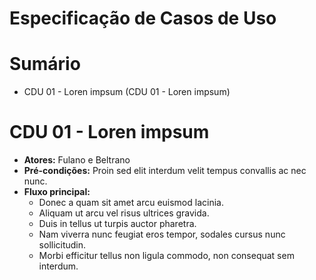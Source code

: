 # Especificação de Casos de Uso

# Sumário

- CDU 01 - Loren impsum (CDU 01 - Loren impsum)

# CDU 01 - Loren impsum
 - **Atores:** Fulano e Beltrano
 - **Pré-condições:** Proin sed elit interdum velit tempus convallis ac nec nunc.
 - **Fluxo principal:**
   * Donec a quam sit amet arcu euismod lacinia.
   * Aliquam ut arcu vel risus ultrices gravida.
   * Duis in tellus ut turpis auctor pharetra.
   * Nam viverra nunc feugiat eros tempor, sodales cursus nunc sollicitudin.
   * Morbi efficitur tellus non ligula commodo, non consequat sem interdum.
